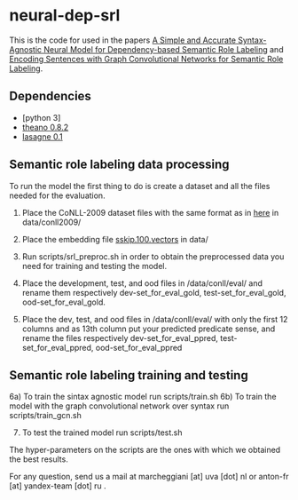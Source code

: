 # neural-dep-srl
This is the code for used in the papers [A Simple and Accurate Syntax-Agnostic Neural Model for Dependency-based Semantic Role Labeling](https://arxiv.org/abs/1701.02593) and [Encoding Sentences with Graph Convolutional Networks for Semantic Role Labeling](https://arxiv.org/abs/1703.04826).

Dependencies
-----------
- [python 3]
- [theano 0.8.2](http://deeplearning.net/software/theano/)
- [lasagne 0.1](http://lasagne.readthedocs.io/)

Semantic role labeling data processing
--------------
To run the model the first thing to do is create a dataset and all the files needed for the evaluation.

1) Place the CoNLL-2009 dataset files with the same format as in [here](https://ufal.mff.cuni.cz/conll2009-st/task-description.html) in data/conll2009/

2) Place the embedding file [sskip.100.vectors](https://drive.google.com/file/d/0B8nESzOdPhLsdWF2S1Ayb1RkTXc/view?usp=sharing) in data/

3) Run scripts/srl_preproc.sh in order to obtain the preprocessed data you need for training and testing the model.

4) Place the development, test, and ood files in /data/conll/eval/ and rename them respectively dev-set_for_eval_gold, test-set_for_eval_gold, ood-set_for_eval_gold.

5) Place the dev, test, and ood files in /data/conll/eval/ with only the first 12 columns and as 13th column put your predicted predicate sense, and rename the files respectively dev-set_for_eval_ppred, test-set_for_eval_ppred, ood-set_for_eval_ppred

Semantic role labeling training and testing
--------------
6a) To train the sintax agnostic model run scripts/train.sh
6b) To train the model with the graph convolutional network over syntax run scripts/train_gcn.sh

7) To test the trained model run scripts/test.sh

The hyper-parameters on the scripts are the ones with which we obtained the best results.

For any question, send us a mail at marcheggiani [at] uva [dot] nl or anton-fr [at] yandex-team [dot] ru .